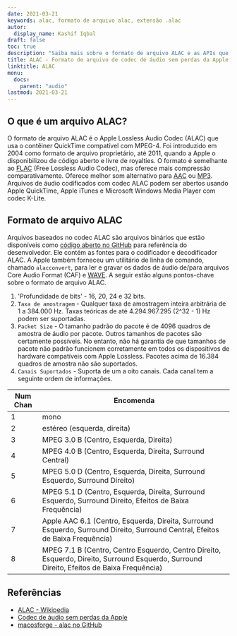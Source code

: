 ```yaml
---
date: 2021-03-21
keywords: alac, formato de arquivo alac, extensão .alac
autor:
  display_name: Kashif Iqbal
draft: false
toc: true
description: "Saiba mais sobre o formato de arquivo ALAC e as APIs que podem criar e abrir arquivos ALAC."
title: ALAC - Formato de arquivo de codec de áudio sem perdas da Apple
linktitle: ALAC
menu:
  docs:
    parent: "audio"
lastmod: 2021-03-21
---
```


## O que é um arquivo ALAC?

O formato de arquivo ALAC é o Apple Lossless Audio Codec (ALAC) que usa o contêiner QuickTime compatível com MPEG-4. Foi introduzido em 2004 como formato de arquivo proprietário, até 2011, quando a Apple o disponibilizou de código aberto e livre de royalties. O formato é semelhante ao [FLAC](/pt/audio/flac/) (Free Lossless Audio Codec), mas oferece mais compressão comparativamente. Oferece melhor som alternativo para [AAC](/pt/audio/aac/) ou [MP3](/pt/audio/mp3/). Arquivos de áudio codificados com codec ALAC podem ser abertos usando Apple QuickTime, Apple iTunes e Microsoft Windows Media Player com codec K-Lite.

## Formato de arquivo ALAC

Arquivos baseados no codec ALAC são arquivos binários que estão disponíveis como [código aberto no GitHub](https://github.com/macosforge/alac) para referência do desenvolvedor. Ele contém as fontes para o codificador e decodificador ALAC. A Apple também forneceu um utilitário de linha de comando, chamado `alacconvert`, para ler e gravar os dados de áudio de/para arquivos Core Audio Format (CAF) e [WAVE](/pt/audio/wav/). A seguir estão alguns pontos-chave sobre o formato de arquivo ALAC.

1. 'Profundidade de bits' - 16, 20, 24 e 32 bits.
1. `Taxa de amostragem` - Qualquer taxa de amostragem inteira arbitrária de 1 a 384.000 Hz. Taxas teóricas de até 4.294.967.295 (2^32 - 1) Hz podem ser suportadas.
1. `Packet Size` - O tamanho padrão do pacote é de 4096 quadros de amostra de áudio por pacote. Outros tamanhos de pacotes são certamente possíveis. No entanto, não há garantia de que tamanhos de pacote não padrão funcionem corretamente em todos os dispositivos de hardware compatíveis com Apple Lossless. Pacotes acima de 16.384 quadros de amostra não são suportados.
1. `Canais Suportados` - Suporta de um a oito canais. Cada canal tem a seguinte ordem de informações.

|Num Chan| Encomenda|
|---|---|
|1 |mono|
|2 |estéreo (esquerda, direita)|
|3 |MPEG 3.0 B (Centro, Esquerda, Direita)|
|4 |MPEG 4.0 B (Centro, Esquerda, Direita, Surround Central)|
|5 |MPEG 5.0 D (Centro, Esquerda, Direita, Surround Esquerdo, Surround Direito)|
|6 |MPEG 5.1 D (Centro, Esquerda, Direita, Surround Esquerdo, Surround Direito, Efeitos de Baixa Frequência)|
|7 |Apple AAC 6.1 (Centro, Esquerda, Direita, Surround Esquerdo, Surround Direito, Surround Central, Efeitos de Baixa Frequência)|
|8 |MPEG 7.1 B (Centro, Centro Esquerdo, Centro Direito, Esquerdo, Direito, Surround Esquerdo, Surround Direito, Efeitos de Baixa Frequência)|

## Referências

* [ALAC - Wikipedia](https://en.wikipedia.org/wiki/Apple_Lossless)
* [Codec de áudio sem perdas da Apple](https://macosforge.github.io/alac/)
* [macosforge - alac no GitHub](https://github.com/macosforge/alac)


